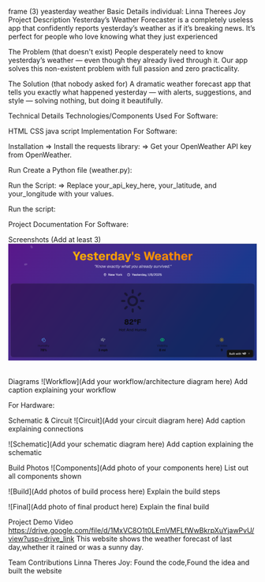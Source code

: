 frame (3)
yeasterday weather
Basic Details
individual: Linna Therees Joy
Project Description
Yesterday’s Weather Forecaster is a completely useless app that confidently reports yesterday’s weather as if it’s breaking news. It’s perfect for people who love knowing what they just experienced

The Problem (that doesn't exist)
People desperately need to know yesterday’s weather — even though they already lived through it. Our app solves this non-existent problem with full passion and zero practicality.

The Solution (that nobody asked for)
A dramatic weather forecast app that tells you exactly what happened yesterday — with alerts, suggestions, and style — solving nothing, but doing it beautifully.

Technical Details
Technologies/Components Used
For Software:

HTML
CSS
java script
Implementation
For Software:

Installation
=> Install the requests library:
=> Get your OpenWeather API key from OpenWeather.



Run
Create a Python file (weather.py):

Run the Script:
=> Replace your_api_key_here, your_latitude, and your_longitude with your values.

Run the script:

Project Documentation
For Software:

Screenshots (Add at least 3)
![](https://github.com/linnatheresjoy/useless_project_temp/blob/24da2953b5f7627be5c97d9e10552d62e50948c1/Screenshot%202025-08-02%20055742.png)
![]() 
![]()

Diagrams
![Workflow](Add your workflow/architecture diagram here) Add caption explaining your workflow

For Hardware:

Schematic & Circuit
![Circuit](Add your circuit diagram here) Add caption explaining connections

![Schematic](Add your schematic diagram here) Add caption explaining the schematic

Build Photos
![Components](Add photo of your components here) List out all components shown

![Build](Add photos of build process here) Explain the build steps

![Final](Add photo of final product here) Explain the final build

Project Demo
Video
https://drive.google.com/file/d/1MxVC8O1t0LEmVMFLfWwBkrpXuYjawPvU/view?usp=drive_link
This website shows the weather forecast of last day,whether it rained or was a sunny day.


Team Contributions
Linna Theres Joy: Found the code,Found the idea and built the website
